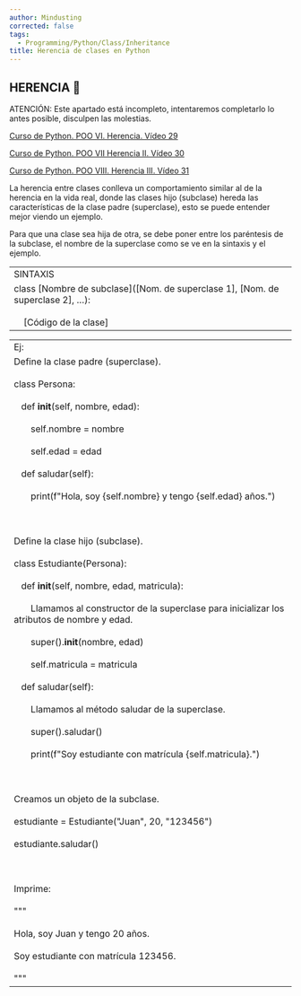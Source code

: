 ```yaml
---
author: Mindusting
corrected: false
tags:
  - Programming/Python/Class/Inheritance
title: Herencia de clases en Python
---
```


## HERENCIA 🧓

ATENCIÓN: Este apartado está incompleto, intentaremos completarlo lo antes posible, disculpen las molestias.

[Curso de Python. POO VI. Herencia. Vídeo 29](https://youtu.be/u_VbLsIyzRk?list=PLU8oAlHdN5BlvPxziopYZRd55pdqFwkeS)

[Curso de Python. POO VII Herencia II. Vídeo 30](https://youtu.be/jMQQN9OxwVc?list=PLU8oAlHdN5BlvPxziopYZRd55pdqFwkeS)

[Curso de Python. POO VIII. Herencia III. Vídeo 31](https://youtu.be/oe04X1B14YY?list=PLU8oAlHdN5BlvPxziopYZRd55pdqFwkeS)

La herencia entre clases conlleva un comportamiento similar al de la herencia en la vida real, donde las clases hijo (subclase) hereda las características de la clase padre (superclase), esto se puede entender mejor viendo un ejemplo.

Para que una clase sea hija de otra, se debe poner entre los paréntesis de la subclase, el nombre de la superclase como se ve en la sintaxis y el ejemplo.

|   |
|---|
|SINTAXIS|
|class [Nombre de subclase]([Nom. de superclase 1], [Nom. de superclase 2], …):<br><br>    [Código de la clase]|

|   |
|---|
|Ej:|
|Define la clase padre (superclase).<br><br>class Persona:<br><br>   def __init__(self, nombre, edad):<br><br>       self.nombre = nombre<br><br>       self.edad = edad<br><br>   def saludar(self):<br><br>       print(f"Hola, soy {self.nombre} y tengo {self.edad} años.")<br><br>  <br><br>Define la clase hijo (subclase).<br><br>class Estudiante(Persona):<br><br>   def __init__(self, nombre, edad, matricula):<br><br>       Llamamos al constructor de la superclase para inicializar los atributos de nombre y edad.<br><br>       super().__init__(nombre, edad)<br><br>       self.matricula = matricula<br><br>   def saludar(self):<br><br>       Llamamos al método saludar de la superclase.<br><br>       super().saludar()<br><br>       print(f"Soy estudiante con matrícula {self.matricula}.")<br><br>  <br><br>Creamos un objeto de la subclase.<br><br>estudiante = Estudiante("Juan", 20, "123456")<br><br>estudiante.saludar()<br><br>  <br><br>Imprime:<br><br>"""<br><br>Hola, soy Juan y tengo 20 años.<br><br>Soy estudiante con matrícula 123456.<br><br>"""|